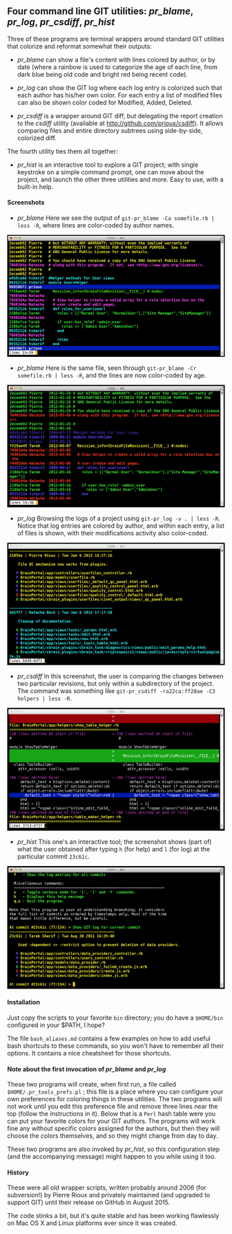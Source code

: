 ## Four command line GIT utilities: *pr_blame*, *pr_log*, *pr_csdiff*, *pr_hist*

Three of these programs are terminal wrappers around standard GIT
utilities that colorize and reformat somewhat their outputs:

* *pr_blame* can show a file's content with lines colored by
  author, or by date (where a rainbow is used to categorize the age
  of each line, from dark blue being old code and bright red being
  recent code).

* *pr_log* can show the GIT log where each log entry is colorized
  such that each author has his/her own color. For each entry a
  list of modified files can also be shown color coded for Modified,
  Added, Deleted.

* *pr_csdiff* is a wrapper around GIT diff, but delegating the report creation to
  the *csdiff* utility (available at http://github.com/prioux/csdiff).
  It allows comparing files and entire directory subtrees using
  side-by-side, colorized diff.

The fourth utility ties them all together:

* *pr_hist* is an interactive tool to explore a GIT project; with
  single keystroke on a simple command prompt, one can move about the
  project, and launch the other three utilities and more. Easy to
  use, with a built-in help.

#### Screenshots

* *pr_blame* Here we see the output of `git-pr_blame -Ca somefile.rb | less -R`, where lines
  are color-coded by author names.

![Blame By Authors](https://raw.githubusercontent.com/prioux/pr-git-utils/master/screenshots/pr_blame_authors.png)

* *pr_blame* Here is the same file, seen through `git-pr_blame -Cr somefile.rb | less -R`, and the
  lines are now color-coded by age.

![Blame By Age](https://raw.githubusercontent.com/prioux/pr-git-utils/master/screenshots/pr_blame_age.png)

* *pr_log* Browsing the logs of a project using `git-pr_log -v . | less -R`.
  Notice that log entries are colored by author, and within
  each entry, a list of files is shown, with their modifications
  activity also color-coded.

![Log](https://raw.githubusercontent.com/prioux/pr-git-utils/master/screenshots/pr_log.png)

* *pr_csdiff* In this screenshot, the user is comparing the changes between two
  particular revisions, but only within a subdirectory of the project. The command
  was something like `git-pr_csdiff -ra22ca:ff28ae -C3 helpers | less -R`.

![Diff](https://raw.githubusercontent.com/prioux/pr-git-utils/master/screenshots/pr_csdiff.png)

* *pr_hist* This one's an interactive tool; the screenshot shows (part of) what the user
  obtained after typing `h` (for help) and `l` (for log) at the particular commit `23c61c`.

![Hist](https://raw.githubusercontent.com/prioux/pr-git-utils/master/screenshots/pr_hist.png)

#### Installation

Just copy the scripts to your favorite `bin` directory; you do have
a `$HOME/bin` configured in your $PATH, I hope?

The file `bash_aliases.md` contains a few examples on how to add
useful bash shortcuts to these commands, so you won't have to
remember all their options. It contains a nice cheatsheet for those
shortcuts.

#### Note about the first invocation of *pr_blame* and *pr_log*

These two programs will create, when first run, a file called
`$HOME/.pr_tools_prefs.pl` ; this file is a place where you can
configure your own preferences for coloring things in these utilities.
The two programs will not work until you edit this preference file
and remove three lines near the top (follow the instructions in
it). Below that is a `Perl` hash table were you can put your favorite
colors for your GIT authors. The programs will work fine any without specific
colors assigned for the authors, but then they will choose the colors
themselves, and so they might change from day to day.

These two programs are also invoked by *pr_hist*, so this configuration
step (and the accompanying message) might happen to you while using
it too.

#### History

These were all old wrapper scripts, written probably around 2006
(for subversion!) by Pierre Rioux and privately maintained (and
upgraded to support GIT) until their release on GitHub in August
2015.

The code stinks a bit, but it's quite stable and has been working
flawlessly on Mac OS X and Linux platforms ever since it was created.

